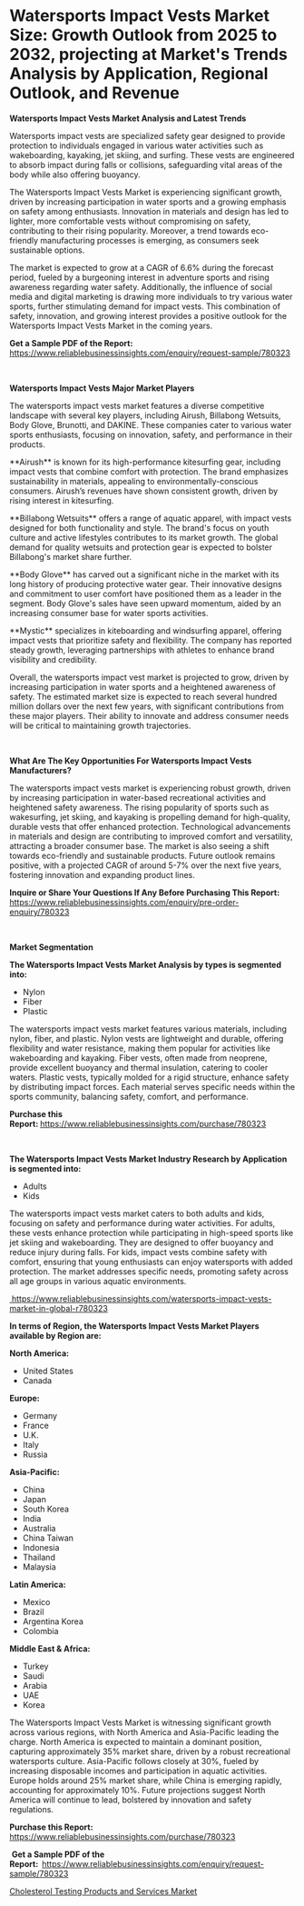 <p><h1>Watersports Impact Vests Market Size: Growth Outlook from 2025 to 2032, projecting at Market's Trends Analysis by Application, Regional Outlook, and Revenue</h1></p><p><strong>Watersports Impact Vests Market Analysis and Latest Trends</strong></p>
<p><p>Watersports impact vests are specialized safety gear designed to provide protection to individuals engaged in various water activities such as wakeboarding, kayaking, jet skiing, and surfing. These vests are engineered to absorb impact during falls or collisions, safeguarding vital areas of the body while also offering buoyancy. </p><p>The Watersports Impact Vests Market is experiencing significant growth, driven by increasing participation in water sports and a growing emphasis on safety among enthusiasts. Innovation in materials and design has led to lighter, more comfortable vests without compromising on safety, contributing to their rising popularity. Moreover, a trend towards eco-friendly manufacturing processes is emerging, as consumers seek sustainable options. </p><p>The market is expected to grow at a CAGR of 6.6% during the forecast period, fueled by a burgeoning interest in adventure sports and rising awareness regarding water safety. Additionally, the influence of social media and digital marketing is drawing more individuals to try various water sports, further stimulating demand for impact vests. This combination of safety, innovation, and growing interest provides a positive outlook for the Watersports Impact Vests Market in the coming years.</p></p>
<p><strong>Get a Sample PDF of the Report:&nbsp;</strong> <a href="https://www.reliablebusinessinsights.com/enquiry/request-sample/780323?utm_campaign=2789&utm_medium=2&utm_source=Github&utm_content=ia&utm_term=26032025&utm_id=watersports-impact-vests">https://www.reliablebusinessinsights.com/enquiry/request-sample/780323</a></p>
<p>&nbsp;</p>
<p><strong>Watersports Impact Vests Major Market Players</strong></p>
<p><p>The watersports impact vests market features a diverse competitive landscape with several key players, including Airush, Billabong Wetsuits, Body Glove, Brunotti, and DAKINE. These companies cater to various water sports enthusiasts, focusing on innovation, safety, and performance in their products.</p><p>**Airush** is known for its high-performance kitesurfing gear, including impact vests that combine comfort with protection. The brand emphasizes sustainability in materials, appealing to environmentally-conscious consumers. Airush’s revenues have shown consistent growth, driven by rising interest in kitesurfing.</p><p>**Billabong Wetsuits** offers a range of aquatic apparel, with impact vests designed for both functionality and style. The brand's focus on youth culture and active lifestyles contributes to its market growth. The global demand for quality wetsuits and protection gear is expected to bolster Billabong's market share further.</p><p>**Body Glove** has carved out a significant niche in the market with its long history of producing protective water gear. Their innovative designs and commitment to user comfort have positioned them as a leader in the segment. Body Glove's sales have seen upward momentum, aided by an increasing consumer base for water sports activities.</p><p>**Mystic** specializes in kiteboarding and windsurfing apparel, offering impact vests that prioritize safety and flexibility. The company has reported steady growth, leveraging partnerships with athletes to enhance brand visibility and credibility.</p><p>Overall, the watersports impact vest market is projected to grow, driven by increasing participation in water sports and a heightened awareness of safety. The estimated market size is expected to reach several hundred million dollars over the next few years, with significant contributions from these major players. Their ability to innovate and address consumer needs will be critical to maintaining growth trajectories.</p></p>
<p>&nbsp;</p>
<p><strong>What Are The Key Opportunities For Watersports Impact Vests Manufacturers?</strong></p>
<p><p>The watersports impact vests market is experiencing robust growth, driven by increasing participation in water-based recreational activities and heightened safety awareness. The rising popularity of sports such as wakesurfing, jet skiing, and kayaking is propelling demand for high-quality, durable vests that offer enhanced protection. Technological advancements in materials and design are contributing to improved comfort and versatility, attracting a broader consumer base. The market is also seeing a shift towards eco-friendly and sustainable products. Future outlook remains positive, with a projected CAGR of around 5-7% over the next five years, fostering innovation and expanding product lines.</p></p>
<p><strong>Inquire or Share Your Questions If Any Before Purchasing This Report:</strong> <a href="https://www.reliablebusinessinsights.com/enquiry/pre-order-enquiry/780323?utm_campaign=2789&utm_medium=2&utm_source=Github&utm_content=ia&utm_term=26032025&utm_id=watersports-impact-vests">https://www.reliablebusinessinsights.com/enquiry/pre-order-enquiry/780323</a></p>
<p>&nbsp;</p>
<p><strong>Market Segmentation</strong></p>
<p><strong>The Watersports Impact Vests Market Analysis by types is segmented into:</strong></p>
<p><ul><li>Nylon</li><li>Fiber</li><li>Plastic</li></ul></p>
<p><p>The watersports impact vests market features various materials, including nylon, fiber, and plastic. Nylon vests are lightweight and durable, offering flexibility and water resistance, making them popular for activities like wakeboarding and kayaking. Fiber vests, often made from neoprene, provide excellent buoyancy and thermal insulation, catering to cooler waters. Plastic vests, typically molded for a rigid structure, enhance safety by distributing impact forces. Each material serves specific needs within the sports community, balancing safety, comfort, and performance.</p></p>
<p><strong>Purchase this Report:&nbsp;</strong><a href="https://www.reliablebusinessinsights.com/purchase/780323?utm_campaign=2789&utm_medium=2&utm_source=Github&utm_content=ia&utm_term=26032025&utm_id=watersports-impact-vests">https://www.reliablebusinessinsights.com/purchase/780323</a></p>
<p>&nbsp;</p>
<p><strong>The Watersports Impact Vests Market Industry Research by Application is segmented into:</strong></p>
<p><ul><li>Adults</li><li>Kids</li></ul></p>
<p><p>The watersports impact vests market caters to both adults and kids, focusing on safety and performance during water activities. For adults, these vests enhance protection while participating in high-speed sports like jet skiing and wakeboarding. They are designed to offer buoyancy and reduce injury during falls. For kids, impact vests combine safety with comfort, ensuring that young enthusiasts can enjoy watersports with added protection. The market addresses specific needs, promoting safety across all age groups in various aquatic environments.</p></p>
<p><a href="https://www.reliablebusinessinsights.com/watersports-impact-vests-market-in-global-r780323?utm_campaign=2789&utm_medium=2&utm_source=Github&utm_content=ia&utm_term=26032025&utm_id=watersports-impact-vests">&nbsp;https://www.reliablebusinessinsights.com/watersports-impact-vests-market-in-global-r780323</a></p>
<p><strong>In terms of Region, the Watersports Impact Vests Market Players available by Region are:</strong></p>
<p>
    <p> <strong> North America: </strong>
        <ul>
            <li>United States</li>
            <li>Canada</li>
        </ul>
        </p> 
    <p> <strong> Europe: </strong>
        <ul>
            <li>Germany</li>
            <li>France</li>
            <li>U.K.</li>
            <li>Italy</li>
            <li>Russia</li>
        </ul>
        </p> 
    <p> <strong> Asia-Pacific: </strong>
        <ul>
            <li>China</li>
            <li>Japan</li>
            <li>South Korea</li>
            <li>India</li>
            <li>Australia</li>
            <li>China Taiwan</li>
            <li>Indonesia</li>
            <li>Thailand</li>
            <li>Malaysia</li>
        </ul>
        </p> 
    <p> <strong> Latin America: </strong>
        <ul>
            <li>Mexico</li>
            <li>Brazil</li>
            <li>Argentina Korea</li>
            <li>Colombia</li>
        </ul>
        </p> 
    <p> <strong> Middle East & Africa: </strong>
        <ul>
            <li>Turkey</li>
            <li>Saudi</li>
            <li>Arabia</li>
            <li>UAE</li>
            <li>Korea</li>
        </ul>
    </p>
    </p>
<p><p>The Watersports Impact Vests Market is witnessing significant growth across various regions, with North America and Asia-Pacific leading the charge. North America is expected to maintain a dominant position, capturing approximately 35% market share, driven by a robust recreational watersports culture. Asia-Pacific follows closely at 30%, fueled by increasing disposable incomes and participation in aquatic activities. Europe holds around 25% market share, while China is emerging rapidly, accounting for approximately 10%. Future projections suggest North America will continue to lead, bolstered by innovation and safety regulations.</p></p>
<p><strong>Purchase this Report: </strong><a href="https://www.reliablebusinessinsights.com/purchase/780323?utm_campaign=2789&utm_medium=2&utm_source=Github&utm_content=ia&utm_term=26032025&utm_id=watersports-impact-vests">https://www.reliablebusinessinsights.com/purchase/780323</a></p>
<p>&nbsp;<strong>Get a Sample PDF of the Report:&nbsp;&nbsp;</strong><a href="https://www.reliablebusinessinsights.com/enquiry/request-sample/780323?utm_campaign=2789&utm_medium=2&utm_source=Github&utm_content=ia&utm_term=26032025&utm_id=watersports-impact-vests">https://www.reliablebusinessinsights.com/enquiry/request-sample/780323</a></p>
<p><strong></strong></p>
<p><p><a href="https://github.com/ccreola81/Market-Research-Report-List-1/blob/main/cholesterol-testing-products-and-services-market.md?utm_campaign=2789&utm_medium=2&utm_source=Github&utm_content=ia&utm_term=26032025&utm_id=watersports-impact-vests">Cholesterol Testing Products and Services Market</a></p></p>